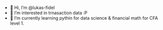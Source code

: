 - 👋 Hi, I’m @lukas-fidel
- 👀 I’m interested in trnasaction data :P 
- 🌱 I’m currently learning pythin for data science & financial math for CFA level 1. 


<!---
lukas-fidel/lukas-fidel is a ✨ special ✨ repository because its `README.md` (this file) appears on your GitHub profile.
You can click the Preview link to take a look at your changes.
--->
